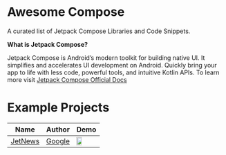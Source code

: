 # Awesome Compose
A curated list of Jetpack Compose Libraries and Code Snippets.

**What is Jetpack Compose?**

Jetpack Compose is Android’s modern toolkit for building native UI. It simplifies and accelerates UI development on Android. Quickly bring your app to life with less code, powerful tools, and intuitive Kotlin APIs. To learn more visit 
[Jetpack Compose Official Docs](https://developer.android.com/jetpack/compose)



Example Projects
======================
Name | Author | Demo
--- | --- | ---
[JetNews](https://github.com/android/compose-samples/blob/main/JetNews) | [Google](https://github.com/android) |  <img src="https://github.com/android/compose-samples/raw/main/JetNews/screenshots/jetnews_demo.gif" width="50%"> 

